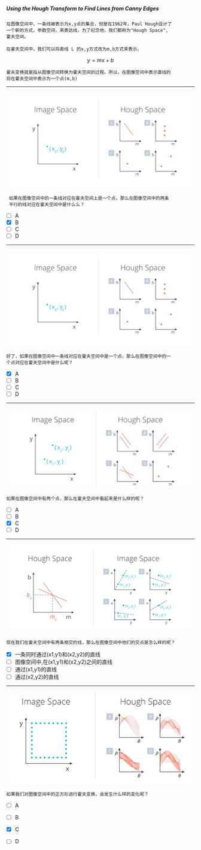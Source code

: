 ##### Using the Hough Transform to Find Lines from Canny Edges
    在图像空间中，一条线被表示为x,y点的集合，但是在1962年，Paul Hough设计了  
    一个新的方式，参数空间，来表达线，为了纪念他，我们都称为"Hough Space",  
    霍夫空间。    

    在霍夫空间中，我们可以将直线 L 的x,y方式改为m,b方式来表示。
$$y = mx + b$$
    
    霍夫变换就是指从图像空间转换为霍夫空间的过程。所以，在图像空间中表示直线的  
    将在霍夫空间中表示为一个点(m,b)

-------------
![Hough Space](https://github.com/zhyrao/udacity_selfdriving/blob/master/Image/hough_1.jpg?raw=true)        
    
     如果在图像空间中的一条线对应在霍夫空间上是一个点，那么在图像空间中的两条  
     平行的线对应在霍夫空间中是什么么？
- [ ] A
- [x] B
- [ ] C
- [ ] D

-------
![Hough Space](https://github.com/zhyrao/udacity_selfdriving/blob/master/Image/hough_2.jpg?raw=true)
    
    好了，如果在图像空间中一条线对应在霍夫空间中是一个点，那么在图像空间中的一  
    个点对应在霍夫空间中是什么呢？
- [x] A
- [ ] B
- [ ] C
- [ ] D

-------
![Hough Space](https://github.com/zhyrao/udacity_selfdriving/blob/master/Image/hough_3.jpg?raw=true)

    如果在图像空间中有两个点，那么在霍夫空间中看起来是什么样的呢？
- [ ] A
- [ ] B
- [x] C
- [ ] D
     
---
![Hough Space](https://github.com/zhyrao/udacity_selfdriving/blob/master/Image/hough_4.jpg?raw=true)

    现在我们在霍夫空间中有两条相交的线，那么在图像空间中他们的交点是怎么样的呢？
- [x] 一条同时通过(x1,y1)和(x2,y2)的直线
- [ ] 图像空间中,在(x1,y1)和(x2,y2)之间的直线
- [ ] 通过(x1,y1)的直线
- [ ] 通过(x2,y2)的直线

---
![Hough Space](https://github.com/zhyrao/udacity_selfdriving/blob/master/Image/hough_5.jpg?raw=true)

    如果我们对图像空间中的正方形进行霍夫变换，会发生什么样的变化呢？
- [ ] A
- [ ] B
- [x] C
- [ ] D


